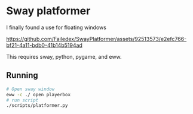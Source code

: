 # Sway platformer 

I finally found a use for floating windows


https://github.com/Failedex/SwayPlatformer/assets/92513573/e2efc766-bf21-4a11-bdb0-41b14b5194ad


This requires sway, python, pygame, and eww.

## Running 
```sh
# Open sway window
eww -c ./ open playerbox 
# run script 
./scripts/platformer.py
```

